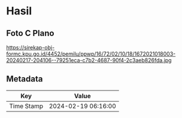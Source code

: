# Hasil

## Foto C Plano

https://sirekap-obj-formc.kpu.go.id/4452/pemilu/ppwp/16/72/02/10/18/1672021018003-20240217-204106--79251eca-c7b2-4687-90f4-2c3aeb826fda.jpg


## Metadata

| Key        | Value               |
| ---------- | ------------------- |
| Time Stamp | 2024-02-19 06:16:00 |



